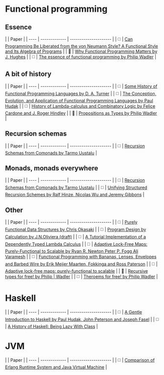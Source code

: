 

# Functional programming

## Essence
|         | Paper           |
| ---- | ------------- | ---------------------  |
| :white_medium_square: | [Can Programming Be Liberated from the von Neumann Style? A Functional Style and Its Algebra of Programs](https://www.cs.cmu.edu/~crary/819-f09/Backus78.pdf) |
| :white_square_button: | [Why Functional Programming Matters by J. Hughes](http://comjnl.oxfordjournals.org/content/32/2/98.full.pdf) |
| :white_medium_square: | [The essence of functional programming  by Philip Wadler](https://wiki.ittc.ku.edu/lambda/images/1/12/Wadler_-_The_essence_of_functional_programming_(1992).pdf) |


## A bit of history

|         | Paper           |
| ---- | ------------- | ---------------------  |
| :white_medium_square: | [Some History of Functional Programming Languages by D. A. Turner](https://www.cs.kent.ac.uk/people/staff/dat/tfp12/tfp12.pdf) |
| :white_medium_square: | [The Conception, Evolution, and Application of Functional Programming Languages by Paul Hudak](http://haskell.cs.yale.edu/wp-content/uploads/2011/01/cs.pdf) |
| :white_medium_square: | [History of Lambda-calculus and Combinatory Logic by Felice Cardone and J. Roger Hindley](http://www.users.waitrose.com/~hindley/SomePapers_PDFs/2006CarHin,HistlamRp.pdf) |
| :white_square_button: | [Propositions as Types by Philip Wadler](http://homepages.inf.ed.ac.uk/wadler/papers/propositions-as-types/propositions-as-types.pdf) |

 
## Recursion schemas

|         | Paper           |
| ---- | ------------- | ---------------------  |
| :white_medium_square: | [Recursion Schemas from Comonads by Tarmo Uustalu](http://cs.ioc.ee/~tarmo/papers/nwpt00-njc.pdf) |


## Monads, monads everywhere

|         | Paper           |
| ---- | ------------- | ---------------------  |
| :white_medium_square: | [Recursion Schemas from Comonads by Tarmo Uustalu](http://cs.ioc.ee/~tarmo/papers/nwpt00-njc.pdf) |
| :white_medium_square: | [Unifying Structured Recursion Schemes by Ralf Hinze, Nicolas Wu and Jeremy Gibbons](http://www.cs.ox.ac.uk/people/jeremy.gibbons/publications/urs.pdf) |

## Other

|         | Paper           |
| ---- | ------------- | ---------------------  |
| :white_medium_square: | [Purely Functional Data Structures by Chris Okasaki](https://www.cs.cmu.edu/~rwh/theses/okasaki.pdf) |
| :white_medium_square: | [Program Design by Calculation by J.N.Oliviera (draft)](http://www4.di.uminho.pt/~jno/ps/pdbc_part.pdf) |
| :white_medium_square: | [A Tutorial Implementation of a Dependently Typed Lambda Calculus](http://www.andres-loeh.de/LambdaPi/) |
| :white_medium_square: | [Adaptive Lock-Free Maps: Purely-Functional to Scalable by Ryan R. Newton Peter P. Fogg Ali Varamesh](http://dl.acm.org/citation.cfm?id=2784734111) |
| :white_medium_square: | [Functional Programming with Bananas, Lenses, Envelopes and Barbed Wire by Erik Meijer Maarten, Fokkinga and Ross Paterson](http://eprints.eemcs.utwente.nl/7281/01/db-utwente-40501F46.pdf) |
| :white_medium_square: | [Adaptive lock-free maps: purely-functional to scalable](http://dl.acm.org/citation.cfm?id=2784734) |
| :white_square_button: | [Recursive types for free! by Philip | Wadler](http://homepages.inf.ed.ac.uk/wadler/papers/free-rectypes/free-rectypes.txt) |
| :white_medium_square: | [Theroems for free! by Philip Wadler](http://ttic.uchicago.edu/~dreyer/course/papers/wadler.pdf) |


# Haskell
|         | Paper           |
| ---- | ------------- | ---------------------  |
| :white_medium_square: | [A Gentle Introduction to Haskell by Paul Hudak, John Peterson and Joseph Fasel](https://www.haskell.org/tutorial/haskell-98-tutorial.pdf) |
| :white_medium_square: | [A History of Haskell: Being Lazy With Class](http://haskell.cs.yale.edu/wp-content/uploads/2011/02/history.pdf) |




# JVM
|         | Paper           |
| ---- | ------------- | ---------------------  |
| :white_medium_square: | [Comparison of Erlang Runtime System and Java Virtual Machine](http://ds.cs.ut.ee/courses/course-files/To303nis%20Pool%20.pdf) |



